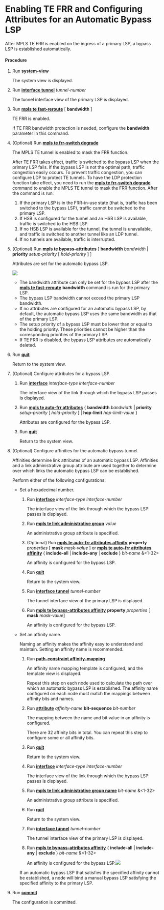 Enabling TE FRR and Configuring Attributes for an Automatic Bypass LSP
======================================================================

After MPLS TE FRR is enabled on the ingress of a primary LSP, a bypass LSP is established automatically.

#### Procedure

1. Run [**system-view**](cmdqueryname=system-view)
   
   
   
   The system view is displayed.
2. Run [**interface tunnel**](cmdqueryname=interface+tunnel) *tunnel-number*
   
   
   
   The tunnel interface view of the primary LSP is displayed.
3. Run [**mpls te fast-reroute**](cmdqueryname=mpls+te+fast-reroute) [ **bandwidth** ]
   
   
   
   TE FRR is enabled.
   
   
   
   If TE FRR bandwidth protection is needed, configure the **bandwidth** parameter in this command.
4. (Optional) Run [**mpls te frr-switch degrade**](cmdqueryname=mpls+te+frr-switch+degrade)
   
   
   
   The MPLS TE tunnel is enabled to mask the FRR function.
   
   
   
   After TE FRR takes effect, traffic is switched to the bypass LSP when the primary LSP fails. If the bypass LSP is not the optimal path, traffic congestion easily occurs. To prevent traffic congestion, you can configure LDP to protect TE tunnels. To have the LDP protection function take effect, you need to run the [**mpls te frr-switch degrade**](cmdqueryname=mpls+te+frr-switch+degrade) command to enable the MPLS TE tunnel to mask the FRR function. After the command is run:
   
   1. If the primary LSP is in the FRR-in-use state (that is, traffic has been switched to the bypass LSP), traffic cannot be switched to the primary LSP.
   2. If HSB is configured for the tunnel and an HSB LSP is available, traffic is switched to the HSB LSP.
   3. If no HSB LSP is available for the tunnel, the tunnel is unavailable, and traffic is switched to another tunnel like an LDP tunnel.
   4. If no tunnels are available, traffic is interrupted.
5. (Optional) Run [**mpls te bypass-attributes**](cmdqueryname=mpls+te+bypass-attributes) [ **bandwidth** *bandwidth* | **priority** *setup-priority* [ *hold-priority* ] ]
   
   
   
   Attributes are set for the automatic bypass LSP.
   
   
   
   ![](../../../../public_sys-resources/note_3.0-en-us.png) 
   * The bandwidth attribute can only be set for the bypass LSP after the [**mpls te fast-reroute**](cmdqueryname=mpls+te+fast-reroute) **bandwidth** command is run for the primary LSP.
   * The bypass LSP bandwidth cannot exceed the primary LSP bandwidth.
   * If no attributes are configured for an automatic bypass LSP, by default, the automatic bypass LSP uses the same bandwidth as that of the primary LSP.
   * The setup priority of a bypass LSP must be lower than or equal to the holding priority. These priorities cannot be higher than the corresponding priorities of the primary LSP.
   * If TE FRR is disabled, the bypass LSP attributes are automatically deleted.
6. Run [**quit**](cmdqueryname=quit)
   
   
   
   Return to the system view.
7. (Optional) Configure attributes for a bypass LSP.
   1. Run [**interface**](cmdqueryname=interface) *interface-type* *interface-number*
      
      
      
      The interface view of the link through which the bypass LSP passes is displayed.
   2. Run [**mpls te auto-frr attributes**](cmdqueryname=mpls+te+auto-frr+attributes) { **bandwidth** *bandwidth* | **priority** *setup-priority* [ *hold-priority* ] | **hop-limit** *hop-limit-value* }
      
      
      
      Attributes are configured for the bypass LSP.
   3. Run [**quit**](cmdqueryname=quit)
      
      
      
      Return to the system view.
8. (Optional) Configure affinities for the automatic bypass tunnel.
   
   
   
   Affinities determine link attributes of an automatic bypass LSP. Affinities and a link administrative group attribute are used together to determine over which links the automatic bypass LSP can be established.
   
   Perform either of the following configurations:
   
   
   
   * Set a hexadecimal number.
     
     1. Run [**interface**](cmdqueryname=interface) *interface-type* *interface-number*
        
        The interface view of the link through which the bypass LSP passes is displayed.
     2. Run [**mpls te link administrative group**](cmdqueryname=mpls+te+link+administrative+group) *value*
        
        An administrative group attribute is specified.
     3. (Optional) Run [**mpls te auto-frr attributes affinity**](cmdqueryname=mpls+te+auto-frr+attributes+affinity) **property** *properties* [ **mask** *mask-value* ] or [**mpls te auto-frr attributes affinity**](cmdqueryname=mpls+te+auto-frr+attributes+affinity) { **include-all** | **include-any** | **exclude** } *bit-name* &<1-32>
        
        An affinity is configured for the bypass LSP.
     4. Run [**quit**](cmdqueryname=quit)
        
        Return to the system view.
     5. Run [**interface tunnel**](cmdqueryname=interface+tunnel) *tunnel-number*
        
        The tunnel interface view of the primary LSP is displayed.
     6. Run [**mpls te bypass-attributes affinity**](cmdqueryname=mpls+te+bypass-attributes+affinity) **property** *properties* [ **mask** *mask-value*]
        
        An affinity is configured for the bypass LSP.
   * Set an affinity name.
     
     Naming an affinity makes the affinity easy to understand and maintain. Setting an affinity name is recommended.
     
     1. Run [**path-constraint affinity-mapping**](cmdqueryname=path-constraint+affinity-mapping)
        
        An affinity name mapping template is configured, and the template view is displayed.
        
        Repeat this step on each node used to calculate the path over which an automatic bypass LSP is established. The affinity name configured on each node must match the mappings between affinity bits and names.
     2. Run [**attribute**](cmdqueryname=attribute) *affinity-name* **bit-sequence** *bit-number*
        
        The mapping between the name and bit value in an affinity is configured.
        
        There are 32 affinity bits in total. You can repeat this step to configure some or all affinity bits.
     3. Run [**quit**](cmdqueryname=quit)
        
        Return to the system view.
     4. Run [**interface**](cmdqueryname=interface) *interface-type* *interface-number*
        
        The interface view of the link through which the bypass LSP passes is displayed.
     5. Run [**mpls te link administrative group name**](cmdqueryname=mpls+te+link+administrative+group+name) *bit-name* &<1-32>
        
        An administrative group attribute is specified.
     6. Run [**quit**](cmdqueryname=quit)
        
        Return to the system view.
     7. Run [**interface tunnel**](cmdqueryname=interface+tunnel) *tunnel-number*
        
        The tunnel interface view of the primary LSP is displayed.
     8. Run [**mpls te bypass-attributes affinity**](cmdqueryname=mpls+te+bypass-attributes+affinity) { **include-all** | **include-any** | **exclude** } *bit-name* &<1-32>
        
        An affinity is configured for the bypass LSP.![](../../../../public_sys-resources/note_3.0-en-us.png) 
     
     If an automatic bypass LSP that satisfies the specified affinity cannot be established, a node will bind a manual bypass LSP satisfying the specified affinity to the primary LSP.
9. Run [**commit**](cmdqueryname=commit)
   
   
   
   The configuration is committed.